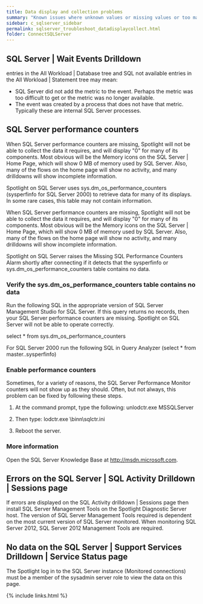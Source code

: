 ```yaml
---
title: Data display and collection problems
summary: "Known issues where unknown values or missing values or too many "0" values are shown on the SQL Server home page or its drilldowns."
sidebar: c_sqlserver_sidebar
permalink: sqlserver_troubleshoot_datadisplaycollect.html
folder: ConnectSQLServer
---
```


## SQL Server \| Wait Events Drilldown

<Unknown> entries in the All Workload | Database tree and SQL not available entries in the All Workload \| Statement tree may mean:

* SQL Server did not add the metric to the event. Perhaps the metric was too difficult to get or the metric was no longer available.
* The event was created by a process that does not have that metric. Typically these are internal SQL Server processes.

## SQL Server performance counters

When SQL Server performance counters are missing, Spotlight will not be able to collect the data it requires, and will display "0" for many of its components. Most obvious will be the Memory icons on the SQL Server \| Home Page, which will show 0 MB of memory used by SQL Server. Also, many of the flows on the home page will show no activity, and many drilldowns will show incomplete information.

Spotlight on SQL Server uses sys.dm_os_performance_counters (sysperfinfo for SQL Server 2000) to retrieve data for many of its displays. In some rare cases, this table may not contain information.

When SQL Server performance counters are missing, Spotlight will not be able to collect the data it requires, and will display "0" for many of its components. Most obvious will be the Memory icons on the SQL Server \| Home Page, which will show 0 MB of memory used by SQL Server. Also, many of the flows on the home page will show no activity, and many drilldowns will show incomplete information.

Spotlight on SQL Server raises the Missing SQL Performance Counters Alarm shortly after connecting if it detects that the sysperfinfo or sys.dm_os_performance_counters table contains no data.

### Verify the sys.dm_os_performance_counters table contains no data

Run the following SQL in the appropriate version of SQL Server Management Studio for SQL Server. If this query returns no records, then your SQL Server performance counters are missing. Spotlight on SQL Server will not be able to operate correctly.

select * from sys.dm_os_performance_counters

For SQL Server 2000 run the following SQL in Query Analyzer (select * from master..sysperfinfo)

### Enable performance counters

Sometimes, for a variety of reasons, the SQL Server Performance Monitor counters will not show up as they should. Often, but not always, this problem can be fixed by following these steps.

1. At the command prompt, type the following:
    unlodctr.exe MSSQLServer

2. Then type:
    lodctr.exe <SQL Server path>\binn\sqlctr.ini

3. Reboot the server.

### More information

Open the SQL Server Knowledge Base at http://msdn.microsoft.com.


## Errors on the SQL Server | SQL Activity Drilldown | Sessions page

If errors are displayed on the SQL Activity drilldown \| Sessions page then install SQL Server Management Tools on the Spotlight Diagnostic Server host. The version of SQL Server Management Tools required is dependent on the most current version of SQL Server monitored. When monitoring SQL Server 2012, SQL Server 2012 Management Tools are required.

## No data on the SQL Server \| Support Services Drilldown \| Service Status page

The Spotlight log in to the SQL Server instance (Monitored connections) must be a member of the sysadmin server role to view the data on this page.


{% include links.html %}

